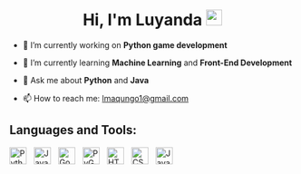 <h1 align="center">Hi, I'm Luyanda <img src="https://i.giphy.com/media/hvRJCLFzcasrR4ia7z/giphy.webp" width="28"> </h1>



- 🔭 I’m currently working on **Python game development**
  
- 🌱 I’m currently learning **Machine Learning** and **Front-End Development**
  
- 💬 Ask me about **Python** and **Java**
  
- 📫 How to reach me: lmaqungo1@gmail.com

## Languages and Tools:
<img align = "left" alt = "Python" width = "30px" style= "padding-right: 10px;" src = "https://cdn.jsdelivr.net/gh/devicons/devicon/icons/python/python-original.svg"> 
<img align = "left" alt = "Java" width = "30px" style= "padding-right: 10px;" src = "https://cdn.jsdelivr.net/gh/devicons/devicon/icons/java/java-original.svg"> 
<img align = "left" alt = "Godot" width = "30px" style= "padding-right: 10px;" src = "https://cdn.jsdelivr.net/gh/devicons/devicon/icons/godot/godot-original.svg"> 
<img align = "left" alt = "PyGame" width = "30px" style= "padding-right: 10px;" src = "https://user-images.githubusercontent.com/46412508/170405943-e75458ec-6cb4-462e-91ba-43c861a3d6cf.png"> 
<img align = "left" alt = "HTML" width = "30px" style= "padding-right: 10px;" src = "https://cdn.jsdelivr.net/gh/devicons/devicon/icons/html5/html5-original.svg"> 
<img align = "left" alt = "CSS" width = "30px" style= "padding-right: 10px;" src = "https://cdn.jsdelivr.net/gh/devicons/devicon/icons/css3/css3-original.svg"> 
<img align = "left" alt = "Javascript" width = "30px" style= "padding-right: 10px;" src = "https://cdn.jsdelivr.net/gh/devicons/devicon/icons/javascript/javascript-original.svg"> 

